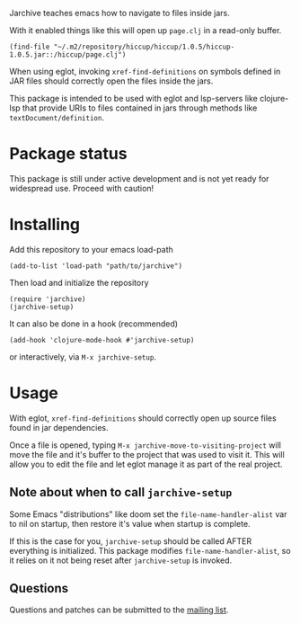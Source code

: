 Jarchive teaches emacs how to navigate to files inside jars.

With it enabled things like this will open up `page.clj` in a read-only buffer.

``` emacs-lisp
(find-file "~/.m2/repository/hiccup/hiccup/1.0.5/hiccup-1.0.5.jar::/hiccup/page.clj")
```

When using eglot, invoking `xref-find-definitions` on symbols defined in JAR files should correctly open the files inside the jars.

This package is intended to be used with eglot and lsp-servers like clojure-lsp that provide URIs to files contained in jars through methods like `textDocument/definition`.

# Package status

This package is still under active development and is not yet ready for widespread use. Proceed with caution!

# Installing

Add this repository to your emacs load-path

``` emacs-lisp
(add-to-list 'load-path "path/to/jarchive")
```

Then load and initialize the repository

``` emacs-lisp
(require 'jarchive)
(jarchive-setup)
```

It can also be done in a hook (recommended)

``` emacs-lisp
(add-hook 'clojure-mode-hook #'jarchive-setup)
```

or interactively, via `M-x jarchive-setup`.

# Usage

With eglot, `xref-find-definitions` should correctly open up source files found in jar dependencies.

Once a file is opened, typing `M-x jarchive-move-to-visiting-project` will move the file and it's buffer
to the project that was used to visit it.
This will allow you to edit the file and let eglot manage it as part of the real project.

## Note about when to call `jarchive-setup`

Some Emacs "distributions" like doom set the `file-name-handler-alist` var to nil on startup, then restore it's value when startup is complete.

If this is the case for you, `jarchive-setup` should be called AFTER everything is initialized.
This package modifies `file-name-handler-alist`, so it relies on it not being reset after `jarchive-setup` is invoked.

## Questions

Questions and patches can be submitted to the [mailing list](https://lists.sr.ht/~dannyfreeman/jarchive-dev).
